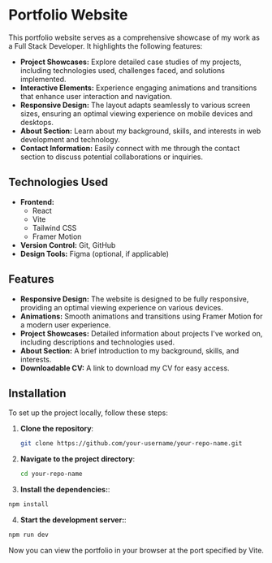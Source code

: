 # Portfolio Website

This portfolio website serves as a comprehensive showcase of my work as a Full Stack Developer. It highlights the following features:

- **Project Showcases:** Explore detailed case studies of my projects, including technologies used, challenges faced, and solutions implemented.
- **Interactive Elements:** Experience engaging animations and transitions that enhance user interaction and navigation.
- **Responsive Design:** The layout adapts seamlessly to various screen sizes, ensuring an optimal viewing experience on mobile devices and desktops.
- **About Section:** Learn about my background, skills, and interests in web development and technology.
- **Contact Information:** Easily connect with me through the contact section to discuss potential collaborations or inquiries.

## Technologies Used

- **Frontend:** 
  - React
  - Vite
  - Tailwind CSS
  - Framer Motion
- **Version Control:** Git, GitHub
- **Design Tools:** Figma (optional, if applicable)

## Features

- **Responsive Design:** The website is designed to be fully responsive, providing an optimal viewing experience on various devices.
- **Animations:** Smooth animations and transitions using Framer Motion for a modern user experience.
- **Project Showcases:** Detailed information about projects I've worked on, including descriptions and technologies used.
- **About Section:** A brief introduction to my background, skills, and interests.
- **Downloadable CV:** A link to download my CV for easy access.

## Installation

To set up the project locally, follow these steps:

1. **Clone the repository**:
   ```bash
   git clone https://github.com/your-username/your-repo-name.git
   ```
2. **Navigate to the project directory**:
   ```bash
   cd your-repo-name
   ```
3. **Install the dependencies:**:
```bash
npm install
```
4. **Start the development server:**:
```bash
npm run dev
```
Now you can view the portfolio in your browser at the port specified by Vite.



